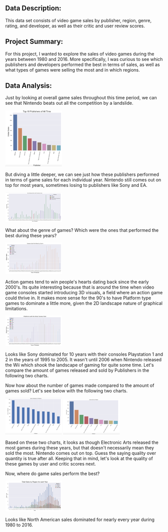 ## Data Description:
This data set consists of video game sales by publisher, region, genre, rating, and developer, as well as their critic and user review scores.


## Project Summary:
For this project, I wanted to explore the sales of video games during the years between 1980 and 2016. More specifically, I was curious to see which publishers and developers performed the best in terms of sales, as well as what types of games were selling the most and in which regions.


## Data Analysis:
Just by looking at overall game sales throughout this time period, we can see that Nintendo beats out all the competition by a landslide.

<img src="https://github.com/andrew-alarcon17/Video_Games_Cleaning_and_Analyzing/blob/master/Video_Games_Charts/Top_10_Publishers_of_All_Time.png" width="180"> 


But diving a little deeper, we can see just how these publishers performed in terms of game sales for each individual year. Nintendo still comes out on top for most years, sometimes losing to publishers like Sony and EA.

<img src="https://github.com/andrew-alarcon17/Video_Games_Cleaning_and_Analyzing/blob/master/Video_Games_Charts/Publisher_Sales_by_Year.png" width="180"> 


What about the genre of games? Which were the ones that performed the best during these years?

<img src="https://github.com/andrew-alarcon17/Video_Games_Cleaning_and_Analyzing/blob/master/Video_Games_Charts/Game_Sales_by_Genre.png" width="180"> 

Action games tend to win people's hearts dating back since the early 2000's. Its quite interesting because that is around the time when video game consoles started introducing 3D visuals, a field where an action game could thrive in. It makes more sense for the 90's to have Platform type games to dominate a little more, given the 2D landscape nature of graphical limitations.


<img src="https://github.com/andrew-alarcon17/Video_Games_Cleaning_and_Analyzing/blob/master/Video_Games_Charts/Platforms_%26_Game_Sales.png" width="180"> 

Looks like Sony dominated for 10 years with their consoles Playstation 1 and 2 in the years of 1995 to 2005. It wasn't until 2006 when Nintendo released the Wii which shook the landscape of gaming for quite some time. Let's compare the amount of games released and sold by Publishers in the following two charts.


Now how about the number of games made compared to the amount of games sold? Let's see below with the following two charts.

<img src="https://github.com/andrew-alarcon17/Video_Games_Cleaning_and_Analyzing/blob/master/Video_Games_Charts/Games_Released_by_Publisher.png" width="180"> 

<img src="https://github.com/andrew-alarcon17/Video_Games_Cleaning_and_Analyzing/blob/master/Video_Games_Charts/Games_Sold_by_Publisher.png" width="180"> 

Based on these two charts, it looks as though Electronic Arts released the most games during these years, but that doesn't necessarily mean they sold the most. Nintendo comes out on top. Guess the saying quality over quantity is true after all. Keeping that in mind, let's look at the quality of these games by user and critic scores next.


Now, where do game sales perform the best?

<img src="https://github.com/andrew-alarcon17/Video_Games_Cleaning_and_Analyzing/blob/master/Video_Games_Charts/Total_Sales_by_Region_by_Year.png" width="180"> 

Looks like North American sales dominated for nearly every year during 1980 to 2016.
